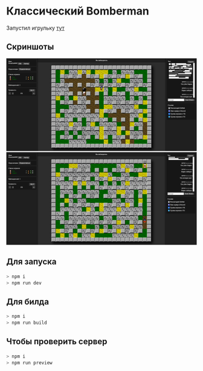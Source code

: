 # Классический Bomberman

Запустил игрульку [тут](https://openbomber.ru)

## Скриншоты
![](screen/image1.png)
![](screen/image2.png)

## Для запуска 
```bash
> npm i
> npm run dev
```

## Для билда
```bash
> npm i
> npm run build
```

## Чтобы проверить сервер
```bash
> npm i
> npm run preview
```